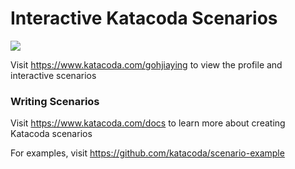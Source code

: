 # Interactive Katacoda Scenarios

[![](http://shields.katacoda.com/katacoda/gohjiaying/count.svg)](https://www.katacoda.com/gohjiaying "Get your profile on Katacoda.com")

Visit https://www.katacoda.com/gohjiaying to view the profile and interactive scenarios

### Writing Scenarios
Visit https://www.katacoda.com/docs to learn more about creating Katacoda scenarios

For examples, visit https://github.com/katacoda/scenario-example
